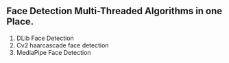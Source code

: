 ## Face Detection Multi-Threaded Algorithms in one Place.


1. DLib Face Detection
2. Cv2 haarcascade face detection
3. MediaPipe Face Detection
